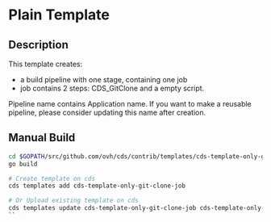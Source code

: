 # Plain Template

## Description

This template creates:
- a build pipeline with	one stage, containing one job
- job contains 2 steps: CDS_GitClone and a empty script.

Pipeline name contains Application name.
If you want to make a reusable pipeline, please consider updating this name after creation.

## Manual Build

```bash
cd $GOPATH/src/github.com/ovh/cds/contrib/templates/cds-template-only-git-clone-job
go build

# Create template on cds
cds templates add cds-template-only-git-clone-job

# Or Upload existing template on cds
cds templates update cds-template-only-git-clone-job cds-template-only-git-clone-job
``
